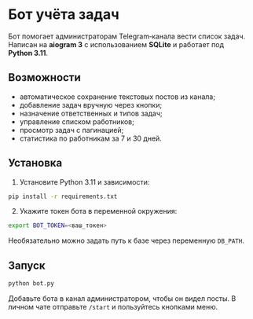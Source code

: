 # Бот учёта задач

Бот помогает администраторам Telegram‑канала вести список задач. Написан на **aiogram 3** с использованием **SQLite** и работает под **Python 3.11**.

## Возможности

- автоматическое сохранение текстовых постов из канала;
- добавление задач вручную через кнопки;
- назначение ответственных и типов задач;
- управление списком работников;
- просмотр задач с пагинацией;
- статистика по работникам за 7 и 30 дней.

## Установка

1. Установите Python 3.11 и зависимости:

```bash
pip install -r requirements.txt
```

2. Укажите токен бота в переменной окружения:

```bash
export BOT_TOKEN=<ваш_токен>
```

Необязательно можно задать путь к базе через переменную `DB_PATH`.

## Запуск

```bash
python bot.py
```

Добавьте бота в канал администратором, чтобы он видел посты. В личном чате отправьте `/start` и пользуйтесь кнопками меню.
